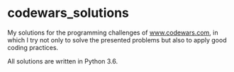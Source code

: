 # codewars_solutions
My solutions for the programming challenges of www.codewars.com, in which I try not only to solve the presented problems but also to apply good coding practices.

All solutions are written in Python 3.6.
